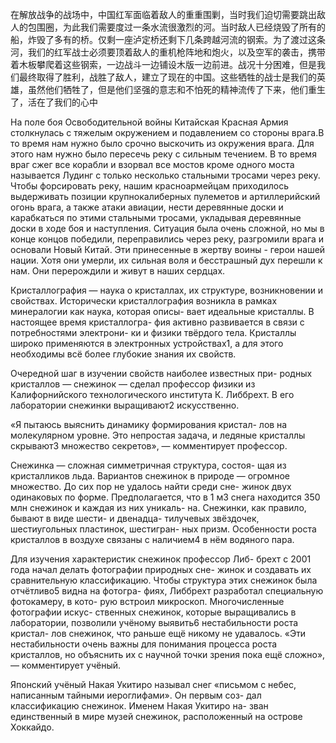 在解放战争的战场中，中国红军面临着敌人的重重围剿，当时我们迫切需要跳出敌人的包围圈，为此我们需要度过一条水流很激烈的河。当时敌人已经烧毁了所有的船，炸毁了多有的桥。仅剩一座泸定桥还剩下几条跨越河流的钢索。为了渡过这条河，我们的红军战士必须要顶着敌人的重机枪阵地和炮火，以及空军的袭击，携带着木板攀爬着这些钢索，一边战斗一边铺设木版一边前进。战况十分困难，但是我们最终取得了胜利，战胜了敌人，建立了现在的中国。这些牺牲的战士是我们的英雄，虽然他们牺牲了，但是他们坚强的意志和不怕死的精神流传了下来，他们重生了，活在了我们的心中

На поле боя Освободительной войны Китайская Красная Армия столкнулась с тяжелым окружением и подавлением со стороны врага.В то время нам нужно было срочно выскочить из окружения врага. Для этого нам нужно было пересечь реку с сильным течением. В то время враг сжег все корабли и взорвал все мостов кроме одного моста называется Лудинг с только несколько стальными тросами через реку. Чтобы форсировать реку, нашим красноармейцам приходилось выдерживать позиции крупнокалиберных пулеметов и артиллерийский огонь врага, а также атаки авиации, нести деревянные доски и карабкаться по этими стальными тросами, укладывая деревянные доски в ходе боя и наступления. Ситуация была очень сложной, но мы в конце концов победили, переправились через реку, разгромили врага и основали Новый Китай. Эти принесенные в жертву воины - герои нашей нации. Хотя они умерли, их сильная воля и бесстрашный дух перешли к нам. Они перерождили и живут в наших сердцах.

Кристаллография — наука о кристаллах, их структуре, возникновении и свойствах. Исторически кристаллография возникла в рамках минералогии как наука, которая описы- вает идеальные кристаллы. В настоящее время кристаллогра- фия активно развивается в связи с потребностями электрони- ки и физики твёрдого тела. Кристаллы широко применяются в электронных устройствах1, а для этого необходимы всё более глубокие знания их свойств.

Очередной шаг в изучении свойств наиболее известных при- родных кристаллов — снежинок — сделал профессор физики из Калифорнийского технологического института К. Либбрехт. В его лаборатории снежинки выращивают2 искусственно.

«Я пытаюсь выяснить динамику формирования кристал- лов на молекулярном уровне. Это непростая задача, и ледяные кристаллы скрывают3 множество секретов», — комментирует профессор.

Снежинка — сложная симметричная структура, состоя- щая из кристалликов льда. Вариантов снежинок в природе — огромное множество. До сих пор не удалось найти среди сне- жинок двух одинаковых по форме. Предполагается, что в 1 м3 снега находится 350 млн снежинок и каждая из них уникаль- на. Снежинки, как правило, бывают в виде шести- и двенадца- тилучевых звёздочек, шестиугольных пластинок, шестигран- ных призм. Особенности роста кристаллов в воздухе связаны с наличием4 в нём водяного пара.

Для изучения характеристик снежинок профессор Либ- брехт с 2001 года начал делать фотографии природных сне- жинок и создавать их сравнительную классификацию. Чтобы структура этих снежинок была отчётливо5 видна на фотогра- фиях, Либбрехт разработал специальную фотокамеру, в кото- рую встроил микроскоп. Многочисленные фотографии искус- ственных снежинок, которые выращивались в лаборатории, позволили учёному выявить6 нестабильности роста кристал- лов снежинок, что раньше ещё никому не удавалось. «Эти нестабильности очень важны для понимания процесса роста кристаллов, но объяснить их с научной точки зрения пока ещё сложно», — комментирует учёный.

Японский учёный Накая Укитиро называл снег «письмом с небес, написанным тайными иероглифами». Он первым соз- дал классификацию снежинок. Именем Накая Укитиро на- зван единственный в мире музей снежинок, расположенный на острове Хоккайдо.